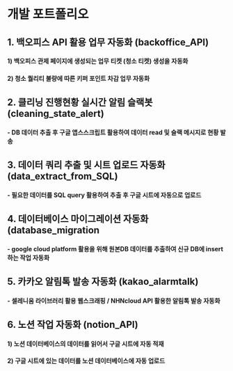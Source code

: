 # 개발 포트폴리오

## 1. 백오피스 API 활용 업무 자동화 (backoffice_API)
#### 1) 백오피스 관제 페이지에 생성되는 업무 티켓 (청소 티켓) 생성을 자동화
#### 2) 청소 퀄리티 불량에 따른 키퍼 포인트 차감 업무 자동화

## 2. 클리닝 진행현황 실시간 알림 슬랙봇 (cleaning_state_alert)
#### - DB 데이터 추출 후 구글 앱스스크립트 활용하여 데이터 read 및 슬랙 메시지로 현황 발송

## 3. 데이터 쿼리 추출 및 시트 업로드 자동화 (data_extract_from_SQL)
#### - 필요한 데이터를 SQL query 활용하여 추출 후 구글 시트에 자동으로 업로드

## 4. 데이터베이스 마이그레이션 자동화 (database_migration
#### - google cloud platform 활용을 위해 원본DB 데이터를 추출하여 신규 DB에 insert하는 작업 자동화

## 5. 카카오 알림톡 발송 자동화 (kakao_alarmtalk)
#### - 셀레니움 라이브러리 활용 웹스크래핑 / NHNcloud API 활용한 알림톡 발송 자동화

## 6. 노션 작업 자동화 (notion_API)
#### 1) 노션 데이터베이스의 데이터를 읽어서 구글 시트에 자동 적재
#### 2) 구글 시트에 있는 데이터를 노션 데이터베이스에 자동 업로드
